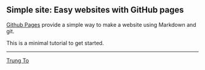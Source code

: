 ## Simple site: Easy websites with GitHub pages

[Github Pages](https://pages.github.com) provide a simple way to make a
website using Markdown and git.

This is a minimal tutorial to get started.

---

[Trung To](https://github.com/trung1987)
